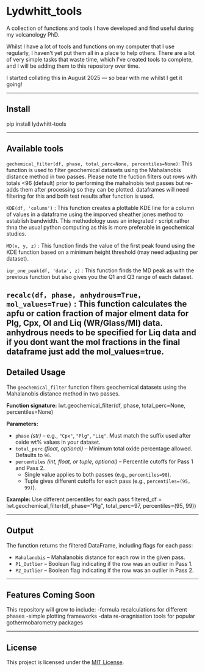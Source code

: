 # Lydwhitt_tools

A collection of functions and tools I have developed and find useful during my volcanology PhD.

Whilst I have a lot of tools and functions on my computer that I use regularly, I haven't yet put them all in a place to help others. There are a lot of very simple tasks that waste time, which I've created tools to complete, and I will be adding them to this repository over time.

I started collating this in August 2025 — so bear with me whilst I get it going!

---

## Install
pip install lydwhitt-tools

---

## Available tools
`gechemical_filter(df, phase, total_perc=None, percentiles=None)`: This function is used to filter geochemical datasets using the Mahalanobis distance method in two passes. Please note the fuction filters out rows with totals <96 (default) prior to performing the mahalnobis test passes but re-adds them after processing so they can be plotted. dataframes will need filtering for this and both test results after function is used. 

`KDE(df, 'column')` : This function creates a plottable KDE line for a column of values in a dataframe using the imporved sheather jones method to establish bandwidth. This methodology uses an integrated r script rather thna the usual python computing as this is more preferable in geochemical studies. 

`MD(x, y, z)` : This function finds the value of the first peak found using the KDE function based on a minimum height threshold (may need adjusting per dataset). 

`iqr_one_peak(df, 'data', z)` : This function finds the MD peak as with the previous function but also gives you the Q1 and Q3 range of each dataset.

`recalc(df, phase, anhydrous=True, mol_values=True)` : This function calculates the apfu or cation fraction of major elment data for Plg, Cpx, Ol and Liq (WR/Glass/MI) data. anhydrous needs to be specified for Liq data and if you dont want the mol fractions in the final dataframe just add the mol_values=true. 
---

## Detailed Usage
The `geochemical_filter` function filters geochemical datasets using the Mahalanobis distance method in two passes.

**Function signature:**
lwt.geochemical_filter(df, phase, total_perc=None, percentiles=None)

**Parameters:**
- `phase` *(str)* – e.g., `"Cpx"`, `"Plg"`, `"Liq"`. Must match the suffix used after oxide wt% values in your dataset.
- `total_perc` *(float, optional)* – Minimum total oxide percentage allowed. Defaults to `96`.
- `percentiles` *(int, float, or tuple, optional)* – Percentile cutoffs for Pass 1 and Pass 2.  
  - Single value applies to both passes (e.g., `percentiles=98`).  
  - Tuple gives different cutoffs for each pass (e.g., `percentiles=(95, 99)`).

**Example:**
Use different percentiles for each pass
filtered_df = lwt.geochemical_filter(df, phase="Plg", total_perc=97, percentiles=(95, 99))

---

## Output
The function returns the filtered DataFrame, including flags for each pass:
- `Mahalanobis` – Mahalanobis distance for each row in the given pass.
- `P1_Outlier` – Boolean flag indicating if the row was an outlier in Pass 1.
- `P2_Outlier` – Boolean flag indicating if the row was an outlier in Pass 2.

---

## Features Coming Soon
This repository will grow to include:
-formula recalculations for different phases
-simple plotting frameworks
-data re-oragnisation tools for popular gothermobarometry packages



---

## License
This project is licensed under the [MIT License](LICENSE).